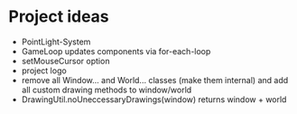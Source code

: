# Project ideas
- PointLight-System
- GameLoop updates components via for-each-loop
- setMouseCursor option
- project logo
- remove all Window... and World... classes (make them internal) and add all custom drawing methods to window/world
- DrawingUtil.noUneccessaryDrawings(window) returns window + world